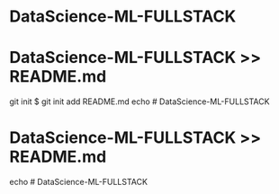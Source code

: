 # DataScience-ML-FULLSTACK
# DataScience-ML-FULLSTACK >> README.md
git init
$ git init
 add README.md
echo # DataScience-ML-FULLSTACK
# DataScience-ML-FULLSTACK >> README.md
echo # DataScience-ML-FULLSTACK
